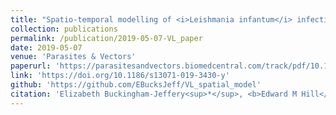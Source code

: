 ```yaml
---
title: "Spatio-temporal modelling of <i>Leishmania infantum</i> infection among domestic dogs: a simulation study and sensitivity analysis applied to rural Brazil"
collection: publications
permalink: /publication/2019-05-07-VL_paper
date: 2019-05-07
venue: 'Parasites & Vectors'
paperurl: 'https://parasitesandvectors.biomedcentral.com/track/pdf/10.1186/s13071-019-3430-y'
link: 'https://doi.org/10.1186/s13071-019-3430-y'
github: 'https://github.com/EBucksJeff/VL_spatial_model'
citation: 'Elizabeth Buckingham-Jeffery<sup>*</sup>, <b>Edward M Hill</b><sup>*</sup>, Samik Datta, Erin Dilger, Orin Courtenay. (2019). &quot;Spatio-temporal modelling of <i>Leishmania infantum</i> infection among domestic dogs: a simulation study and sensitivity analysis applied to rural Brazil.&quot; <i>Parasites & Vectors</i>. <b>12</b>: 215. doi:10.1186/s13071-019-3430-y.'
---
```


